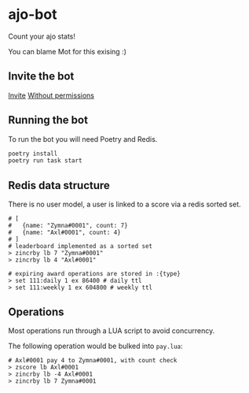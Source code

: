 # ajo-bot
Count your ajo stats!

You can blame Mot for this exising :)

## Invite the bot
[Invite](https://discord.com/api/oauth2/authorize?client_id=967138080375046214&permissions=265280&scope=bot%20applications.commands)
[Without permissions](https://discord.com/api/oauth2/authorize?client_id=967138080375046214&permissions=265280&scope=bot%20applications.commands)

## Running the bot
To run the bot you will need Poetry and Redis.

```sh
poetry install
poetry run task start
```

## Redis data structure
There is no user model, a user is linked to a score via a redis sorted set.

```
# [
#   {name: "Zymna#0001", count: 7}
#   {name: "Axl#0001", count: 4}
# ]
# leaderboard implemented as a sorted set
> zincrby lb 7 "Zymna#0001"
> zincrby lb 4 "Axl#0001"

# expiring award operations are stored in :{type}
> set 111:daily 1 ex 86400 # daily ttl
> set 111:weekly 1 ex 604800 # weekly ttl
```

## Operations
Most operations run through a LUA script to avoid concurrency.

The following operation would be bulked into `pay.lua`:
```
# Axl#0001 pay 4 to Zymna#0001, with count check
> zscore lb Axl#0001
> zincrby lb -4 Axl#0001
> zincrby lb 7 Zymna#0001
```
